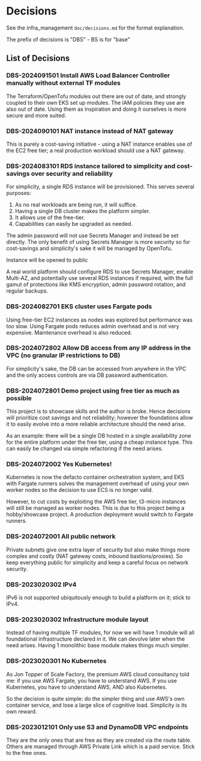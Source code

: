# Decisions

See the infra_management `doc/decisions.md` for the format explanation.

The prefix of decisions is "DBS" - BS is for "base"

## List of Decisions

### DBS-2024091501 Install AWS Load Balancer Controller manually without external TF modules

The Terraform/OpenTofu modules out there are out of date, and strongly coupled to their own EKS set up modules. The IAM
policies they use are also out of date. Using them as inspiration and doing it ourselves is more secure and more suited.

### DBS-2024090101 NAT instance instead of NAT gateway

This is purely a cost-saving initiative - using a NAT instance enables use of the EC2 free tier; a real production
workload should use a NAT gateway.

### DBS-2024083101 RDS instance tailored to simplicity and cost-savings over security and reliability

For simplicity, a single RDS instance will be provisioned. This serves several purposes:

1) As no real workloads are being run, it will suffice.
2) Having a single DB cluster makes the platform simpler.
3) It allows use of the free-tier.
4) Capabilities can easily be upgraded as needed.

The admin password will not use Secrets Manager and instead be set directly. The only benefit of using Secrets Manager
is more security so for cost-savings and simplicity's sake it will be managed by OpenTofu.

Instance will be opened to public 

A real world platform should configure RDS to use Secrets Manager, enable Multi-AZ, and potentially use several RDS
instances if required, with the full gamut of protections like KMS encryption, admin password rotation, and regular
backups.

### DBS-2024082701 EKS cluster uses Fargate pods

Using free-tier EC2 instances as nodes was explored but performance was too slow. Using Fargate pods reduces admin
overhead and is not very expensive. Maintenance overhead is also reduced.

### DBS-2024072802 Allow DB access from any IP address in the VPC (no granular IP restrictions to DB)

For simplicity's sake, the DB can be accessed from anywhere in the VPC and the only access controls are via DB password
authentication.

### DBS-2024072801 Demo project using free tier as much as possible

This project is to showcase skills and the author is broke. Hence decisions will prioritize cost savings and not
reliability; however the foundations allow it to easily evolve into a more reliable architecture should the need arise.

As an example: there will be a single DB hosted in a single availability zone for the entire platform under the free
tier, using a cheap instance type. This can easily be changed via simple refactoring if the need arises.

### DBS-2024072002 Yes Kubernetes!

Kubernetes is now the defacto container orchestration system, and EKS with Fargate runners solves the management
overhead of using your own worker nodes so the decision to use ECS is no longer valid.

However, to cut costs by exploiting the AWS free tier, t3-micro instances will still be managed as worker nodes. This is
due to this project being a hobby/showcase project. A production deployment would switch to Fargate runners.

### DBS-2024072001 All public network

Private subnets give one extra layer of security but also make things more complex and costly (NAT gateway costs,
inbound bastions/proxies). So keep everything public for simplicity and keep a careful focus on network security.

### DBS-2023020302 IPv4

IPv6 is not supported ubiquitously enough to build a platform on it; stick to IPv4.

### DBS-2023020302 Infrastructure module layout

Instead of having multiple TF modules, for now we will have 1 module will all foundational infrastructure declared in
it. We can devolve later when the need arises. Having 1 monolithic base module makes things much simpler.

### DBS-2023020301 No Kubernetes

As Jon Topper of Scale Factory, the premium AWS cloud consultancy told me: if you use AWS Fargate, you have to
understand AWS. If you use Kubernetes, you have to understand AWS, AND also Kubernetes.

So the decision is quite simple: do the simpler thing and use AWS's own container service, and lose a large slice of
cognitive load. Simplicity is its own reward.

### DBS-2023012101 Only use S3 and DynamoDB VPC endpoints

They are the only ones that are free as they are created via the route table. Others are managed through AWS Private
Link which is a paid service. Stick to the free ones.
